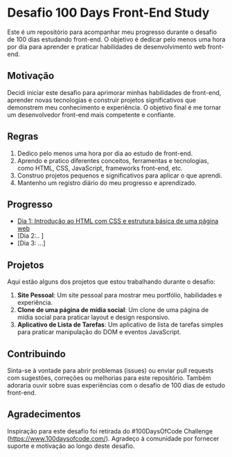 # Desafio 100 Days Front-End Study

Este é um repositório para acompanhar meu progresso durante o desafio de 100 dias estudando front-end. O objetivo é dedicar pelo menos uma hora por dia para aprender e praticar habilidades de desenvolvimento web front-end.

## Motivação

Decidi iniciar este desafio para aprimorar minhas habilidades de front-end, aprender novas tecnologias e construir projetos significativos que demonstrem meu conhecimento e experiência. O objetivo final é me tornar um desenvolvedor front-end mais competente e confiante.

## Regras

1. Dedico pelo menos uma hora por dia ao estudo de front-end.
2. Aprendo e pratico diferentes conceitos, ferramentas e tecnologias, como HTML, CSS, JavaScript, frameworks front-end, etc.
3. Construo projetos pequenos e significativos para aplicar o que aprendi.
4. Mantenho um registro diário do meu progresso e aprendizado.

## Progresso

- [Dia 1: Introdução ao HTML com CSS e estrutura básica de uma página web](/day1)
- [Dia 2:.. ]
- [Dia 3: ...]

## Projetos

Aqui estão alguns dos projetos que estou trabalhando durante o desafio:

1. **Site Pessoal**: Um site pessoal para mostrar meu portfólio, habilidades e experiência.
2. **Clone de uma página de mídia social**: Um clone de uma página de mídia social para praticar layout e design responsivo.
3. **Aplicativo de Lista de Tarefas**: Um aplicativo de lista de tarefas simples para praticar manipulação do DOM e eventos JavaScript.

## Contribuindo

Sinta-se à vontade para abrir problemas (issues) ou enviar pull requests com sugestões, correções ou melhorias para este repositório. Também adoraria ouvir sobre suas experiências com o desafio de 100 dias de estudo front-end.

## Agradecimentos

Inspiração para este desafio foi retirada do #100DaysOfCode Challenge (https://www.100daysofcode.com/). Agradeço à comunidade por fornecer suporte e motivação ao longo deste desafio.
